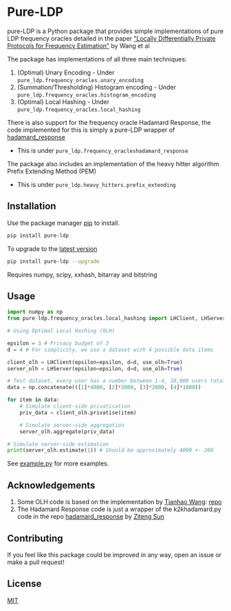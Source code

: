 # Pure-LDP

pure-LDP is a Python package that provides simple implementations of pure LDP frequency oracles detailed in the paper 
["Locally Differentially Private Protocols for Frequency Estimation"](https://www.usenix.org/conference/usenixsecurity17/technical-sessions/presentation/wang-tianhao) by Wang et al


The package has implementations of all three main techniques:
1. (Optimal) Unary Encoding - Under ```pure_ldp.frequency_oracles.unary_encoding``` 
2. (Summation/Thresholding) Histogram encoding - Under ```pure_ldp.frequency_oracles.histogram_encoding``` 
3. (Optimal) Local Hashing - Under ```pure_ldp.frequency_oracles.local_hashing```

There is also support for the frequency oracle Hadamard Response, the code implemented for this is simply a pure-LDP wrapper of [hadamard_response](https://github.com/zitengsun/hadamard_response)
* This is under ```pure_ldp.frequency_oracleshadamard_response```

The package also includes an implementation of the heavy hitter algorithm Prefix Extending Method (PEM)
* This is under ```pure_ldp.heavy_hitters.prefix_extending```
## Installation

Use the package manager [pip](https://pip.pypa.io/en/stable/) to install.

```bash
pip install pure-ldp
```
To upgrade to the [latest version](https://pypi.org/project/pure-ldp/)
```bash
pip install pure-ldp --upgrade
```
Requires numpy, scipy, xxhash, bitarray and bitstring

## Usage

```python
import numpy as np
from pure-ldp.frequency_oracles.local_hashing import LHClient, LHServer

# Using Optimal Local Hashing (OLH)

epsilon = 3 # Privacy budget of 3
d = 4 # For simplicity, we use a dataset with 4 possible data items

client_olh = LHClient(epsilon=epsilon, d=d, use_olh=True)
server_olh = LHServer(epsilon=epsilon, d=d, use_olh=True)

# Test dataset, every user has a number between 1-4, 10,000 users total
data = np.concatenate(([1]*4000, [2]*3000, [3]*2000, [4]*1000))

for item in data:
    # Simulate client-side privatisation
    priv_data = client_olh.privatise(item)

    # Simulate server-side aggregation
    server_olh.aggregate(priv_data)

# Simulate server-side estimation
print(server_olh.estimate(1)) # Should be approximately 4000 +- 200

```

See [example.py](https://github.com/Samuel-Maddock/pure-LDP/blob/master/example.py) for more examples.

## Acknowledgements

1. Some OLH code is based on the implementation by [Tianhao Wang](https://github.com/vvv214): [repo](https://github.com/vvv214/LDP_Protocols/blob/master/olh.py)
2. The Hadamard Response code is just a wrapper of the k2khadamard.py code in the repo [hadamard_response](https://github.com/zitengsun/hadamard_response) by [Ziteng Sun](https://github.com/zitengsun)

## Contributing
If you feel like this package could be improved in any way, open an issue or make a pull request!


## License
[MIT](https://choosealicense.com/licenses/mit/)
